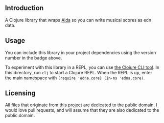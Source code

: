 ## Introduction

A Clojure library that wraps [Alda](https://github.com/alda-lang/alda) so you can write musical scores as edn data.

## Usage

You can include this library in your project dependencies using the version number in the badge above.

To experiment with this library in a REPL, you can use [the Clojure CLI tool](https://clojure.org/guides/getting_started#_clojure_installer_and_cli_tools). In this directory, run `clj` to start a Clojure REPL. When the REPL is up, enter the main namespace with `(require 'edna.core) (in-ns 'edna.core)`.

## Licensing

All files that originate from this project are dedicated to the public domain. I would love pull requests, and will assume that they are also dedicated to the public domain.
